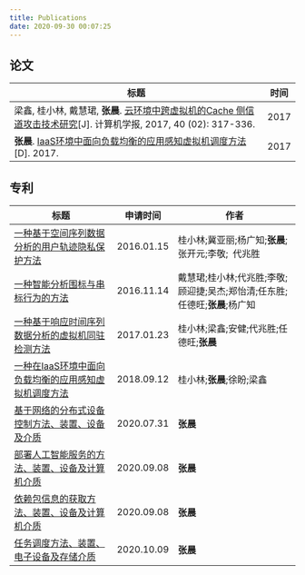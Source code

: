 ```yaml
---
title: Publications
date: 2020-09-30 00:07:25
---
```


## 论文

| 标题 | 时间 |
| ---- | ---- |
| 梁鑫, 桂小林, 戴慧珺, **张晨**. [云环境中跨虚拟机的Cache 侧信道攻击技术研究](http://cjc.ict.ac.cn/qwjs/view.asp?id=4780)[J]. 计算机学报, 2017, 40 (02): 317-336. | 2017 |
| **张晨**. [IaaS环境中面向负载均衡的应用感知虚拟机调度方法](http://www.ir.xjtu.edu.cn/item/294445)[D]. 2017. | 2017 |



## 专利

| 标题                                           | 申请时间  | 作者 |
| ---------------------------------------------- | ---------- | ---------------------------------------------- |
| [一种基于空间序列数据分析的用户轨迹隐私保护方法](http://epub.cnipa.gov.cn/tdcdesc.action?strWhere=CN105701418B) | 2016.01.15 | 桂小林;冀亚丽;杨广知;**张晨**;张开元;李敬; 代兆胜  |
| [一种智能分析围标与串标行为的方法](http://epub.cnipa.gov.cn/tdcdesc.action?strWhere=CN106503929A) | 2016.11.14 | 戴慧珺;桂小林;代兆胜;李敬;顾迎捷;吴杰;郑怡清;任东胜;任德旺;**张晨**;杨广知 |
| [一种基于响应时间序列数据分析的虚拟机同驻检测方法](http://epub.cnipa.gov.cn/tdcdesc.action?strWhere=CN106656678B) | 2017.01.23 | 桂小林;梁鑫;安健;代兆胜;任德旺;**张晨** |
| [一种在IaaS环境中面向负载均衡的应用感知虚拟机调度方法](http://epub.cnipa.gov.cn/tdcdesc.action?strWhere=CN109343931A) | 2018.09.12 | 桂小林;**张晨**;徐盼;梁鑫 |
| [基于网络的分布式设备控制方法、装置、设备及介质](http://epub.cnipa.gov.cn/tdcdesc.action?strWhere=CN111878977A) | 2020.07.31 | **张晨** |
| [部署人工智能服务的方法、装置、设备及计算机介质](http://epub.cnipa.gov.cn/tdcdesc.action?strWhere=CN112085217A) | 2020.09.08 | **张晨** |
| [依赖包信息的获取方法、装置、设备及计算机介质](http://epub.cnipa.gov.cn/tdcdesc.action?strWhere=CN112084391A) | 2020.09.08 | **张晨** |
| [任务调度方法、装置、电子设备及存储介质](http://epub.cnipa.gov.cn/tdcdesc.action?strWhere=CN111984392A) | 2020.10.09 | **张晨** |



